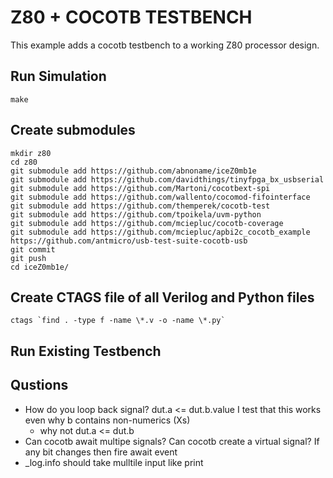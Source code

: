 # Z80 + COCOTB TESTBENCH

This example adds a cocotb testbench to a working Z80 processor
design.

## Run Simulation

```
make
```

## Create submodules

```
mkdir z80
cd z80
git submodule add https://github.com/abnoname/iceZ0mb1e
git submodule add https://github.com/davidthings/tinyfpga_bx_usbserial
git submodule add https://github.com/Martoni/cocotbext-spi
git submodule add https://github.com/wallento/cocomod-fifointerface
git submodule add https://github.com/themperek/cocotb-test
git submodule add https://github.com/tpoikela/uvm-python
git submodule add https://github.com/mciepluc/cocotb-coverage
git submodule add https://github.com/mciepluc/apbi2c_cocotb_example
https://github.com/antmicro/usb-test-suite-cocotb-usb
git commit
git push
cd iceZ0mb1e/
```

## Create CTAGS file of all Verilog and Python files

```
ctags `find . -type f -name \*.v -o -name \*.py`
```

## Run Existing Testbench


## Qustions

* How do you loop back signal? dut.a <= dut.b.value  I test that this works even why b contains non-numerics (Xs)
  * why not dut.a <= dut.b
* Can cocotb await multipe signals? Can cocotb create a virtual signal?  If any bit changes then fire await event
* _log.info should take mulltile input like print
